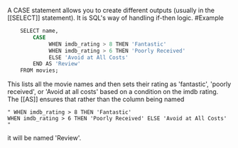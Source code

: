 A CASE statement allows you to create different outputs (usually in the [[SELECT]] statement). It is SQL's way of handling if-then logic. 
#Example
```SQL
	SELECT name,
		CASE
			 WHEN imdb_rating > 8 THEN 'Fantastic'
			 WHEN imdb_rating > 6 THEN 'Poorly Received'
			 ELSE 'Avoid at All Costs'
		END AS 'Review'
	FROM movies;

```

This lists all the movie names and then sets their rating as 'fantastic', 'poorly received', or 'Avoid at all costs' based on a condition on the imdb rating. The [[AS]] ensures that rather than the column being named 

	" WHEN imdb_rating > 8 THEN 'Fantastic' WHEN imdb_rating > 6 THEN 'Poorly Received' ELSE 'Avoid at All Costs' "

it will be named 'Review'. 
